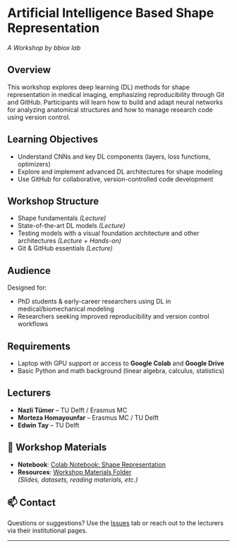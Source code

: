 # Artificial Intelligence Based Shape Representation  
*A Workshop by bbiox lab*

## Overview

This workshop explores deep learning (DL) methods for shape representation in medical imaging, emphasizing reproducibility through Git and GitHub. Participants will learn how to build and adapt neural networks for analyzing anatomical structures and how to manage research code using version control.

## Learning Objectives

- Understand CNNs and key DL components (layers, loss functions, optimizers)
- Explore and implement advanced DL architectures for shape modeling
- Use GitHub for collaborative, version-controlled code development

## Workshop Structure
  - Shape fundamentals *(Lecture)*  
  - State-of-the-art DL models *(Lecture)*  
  - Testing models with a visual foundation architecture and other architectures *(Lecture + Hands-on)*
  - Git & GitHub essentials *(Lecture)*  

## Audience

Designed for:
- PhD students & early-career researchers using DL in medical/biomechanical modeling
- Researchers seeking improved reproducibility and version control workflows

##  Requirements

- Laptop with GPU support or access to **Google Colab** and **Google Drive**
- Basic Python and math background (linear algebra, calculus, statistics)

## Lecturers

- **Nazli Tümer** – TU Delft / Erasmus MC  
- **Morteza Homayounfar** – Erasmus MC / TU Delft  
- **Edwin Tay** – TU Delft  

## 🔗 Workshop Materials

-  **Notebook**: [Colab Notebook: Shape Representation](https://github.com/your-repo-name/path-to-notebook.ipynb)  
-  **Resources**: [Workshop Materials Folder](https://github.com/your-repo-name/resources/)  
  *(Slides, datasets, reading materials, etc.)*

## 📫 Contact

Questions or suggestions? Use the [Issues](https://github.com/esb25_workshop_bbiox/issues) tab or reach out to the lecturers via their institutional pages.

---

